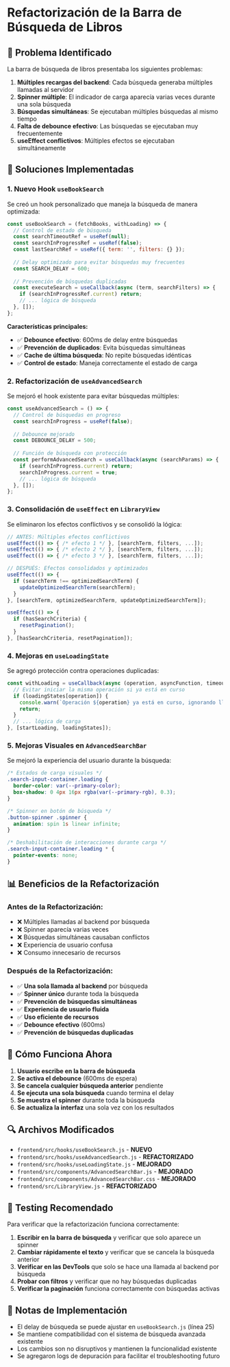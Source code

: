 # Refactorización de la Barra de Búsqueda de Libros

## 🎯 Problema Identificado

La barra de búsqueda de libros presentaba los siguientes problemas:

1. **Múltiples recargas del backend**: Cada búsqueda generaba múltiples llamadas al servidor
2. **Spinner múltiple**: El indicador de carga aparecía varias veces durante una sola búsqueda
3. **Búsquedas simultáneas**: Se ejecutaban múltiples búsquedas al mismo tiempo
4. **Falta de debounce efectivo**: Las búsquedas se ejecutaban muy frecuentemente
5. **useEffect conflictivos**: Múltiples efectos se ejecutaban simultáneamente

## 🔧 Soluciones Implementadas

### 1. Nuevo Hook `useBookSearch`

Se creó un hook personalizado que maneja la búsqueda de manera optimizada:

```javascript
const useBookSearch = (fetchBooks, withLoading) => {
  // Control de estado de búsqueda
  const searchTimeoutRef = useRef(null);
  const searchInProgressRef = useRef(false);
  const lastSearchRef = useRef({ term: '', filters: {} });
  
  // Delay optimizado para evitar búsquedas muy frecuentes
  const SEARCH_DELAY = 600;
  
  // Prevención de búsquedas duplicadas
  const executeSearch = useCallback(async (term, searchFilters) => {
    if (searchInProgressRef.current) return;
    // ... lógica de búsqueda
  }, []);
};
```

**Características principales:**
- ✅ **Debounce efectivo**: 600ms de delay entre búsquedas
- ✅ **Prevención de duplicados**: Evita búsquedas simultáneas
- ✅ **Cache de última búsqueda**: No repite búsquedas idénticas
- ✅ **Control de estado**: Maneja correctamente el estado de carga

### 2. Refactorización de `useAdvancedSearch`

Se mejoró el hook existente para evitar búsquedas múltiples:

```javascript
const useAdvancedSearch = () => {
  // Control de búsquedas en progreso
  const searchInProgress = useRef(false);
  
  // Debounce mejorado
  const DEBOUNCE_DELAY = 500;
  
  // Función de búsqueda con protección
  const performAdvancedSearch = useCallback(async (searchParams) => {
    if (searchInProgress.current) return;
    searchInProgress.current = true;
    // ... lógica de búsqueda
  }, []);
};
```

### 3. Consolidación de `useEffect` en `LibraryView`

Se eliminaron los efectos conflictivos y se consolidó la lógica:

```javascript
// ANTES: Múltiples efectos conflictivos
useEffect(() => { /* efecto 1 */ }, [searchTerm, filters, ...]);
useEffect(() => { /* efecto 2 */ }, [searchTerm, filters, ...]);
useEffect(() => { /* efecto 3 */ }, [searchTerm, filters, ...]);

// DESPUÉS: Efectos consolidados y optimizados
useEffect(() => {
  if (searchTerm !== optimizedSearchTerm) {
    updateOptimizedSearchTerm(searchTerm);
  }
}, [searchTerm, optimizedSearchTerm, updateOptimizedSearchTerm]);

useEffect(() => {
  if (hasSearchCriteria) {
    resetPagination();
  }
}, [hasSearchCriteria, resetPagination]);
```

### 4. Mejoras en `useLoadingState`

Se agregó protección contra operaciones duplicadas:

```javascript
const withLoading = useCallback(async (operation, asyncFunction, timeout = null) => {
  // Evitar iniciar la misma operación si ya está en curso
  if (loadingStates[operation]) {
    console.warn(`Operación ${operation} ya está en curso, ignorando llamada duplicada`);
    return;
  }
  // ... lógica de carga
}, [startLoading, loadingStates]);
```

### 5. Mejoras Visuales en `AdvancedSearchBar`

Se mejoró la experiencia del usuario durante la búsqueda:

```css
/* Estados de carga visuales */
.search-input-container.loading {
  border-color: var(--primary-color);
  box-shadow: 0 4px 16px rgba(var(--primary-rgb), 0.3);
}

/* Spinner en botón de búsqueda */
.button-spinner .spinner {
  animation: spin 1s linear infinite;
}

/* Deshabilitación de interacciones durante carga */
.search-input-container.loading * {
  pointer-events: none;
}
```

## 📊 Beneficios de la Refactorización

### Antes de la Refactorización:
- ❌ Múltiples llamadas al backend por búsqueda
- ❌ Spinner aparecía varias veces
- ❌ Búsquedas simultáneas causaban conflictos
- ❌ Experiencia de usuario confusa
- ❌ Consumo innecesario de recursos

### Después de la Refactorización:
- ✅ **Una sola llamada al backend** por búsqueda
- ✅ **Spinner único** durante toda la búsqueda
- ✅ **Prevención de búsquedas simultáneas**
- ✅ **Experiencia de usuario fluida**
- ✅ **Uso eficiente de recursos**
- ✅ **Debounce efectivo** (600ms)
- ✅ **Prevención de búsquedas duplicadas**

## 🚀 Cómo Funciona Ahora

1. **Usuario escribe en la barra de búsqueda**
2. **Se activa el debounce** (600ms de espera)
3. **Se cancela cualquier búsqueda anterior** pendiente
4. **Se ejecuta una sola búsqueda** cuando termina el delay
5. **Se muestra el spinner** durante toda la búsqueda
6. **Se actualiza la interfaz** una sola vez con los resultados

## 🔍 Archivos Modificados

- `frontend/src/hooks/useBookSearch.js` - **NUEVO**
- `frontend/src/hooks/useAdvancedSearch.js` - **REFACTORIZADO**
- `frontend/src/hooks/useLoadingState.js` - **MEJORADO**
- `frontend/src/components/AdvancedSearchBar.js` - **MEJORADO**
- `frontend/src/components/AdvancedSearchBar.css` - **MEJORADO**
- `frontend/src/LibraryView.js` - **REFACTORIZADO**

## 🧪 Testing Recomendado

Para verificar que la refactorización funciona correctamente:

1. **Escribir en la barra de búsqueda** y verificar que solo aparece un spinner
2. **Cambiar rápidamente el texto** y verificar que se cancela la búsqueda anterior
3. **Verificar en las DevTools** que solo se hace una llamada al backend por búsqueda
4. **Probar con filtros** y verificar que no hay búsquedas duplicadas
5. **Verificar la paginación** funciona correctamente con búsquedas activas

## 📝 Notas de Implementación

- El delay de búsqueda se puede ajustar en `useBookSearch.js` (línea 25)
- Se mantiene compatibilidad con el sistema de búsqueda avanzada existente
- Los cambios son no disruptivos y mantienen la funcionalidad existente
- Se agregaron logs de depuración para facilitar el troubleshooting futuro
